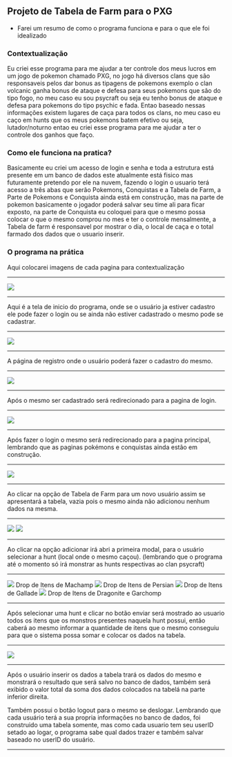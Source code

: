 <h2> Projeto de Tabela de Farm para o PXG</h2>

* Farei um resumo de como o programa funciona e para o que ele foi idealizado

<h3>Contextualização</h3>
Eu criei esse programa para me ajudar a ter controle dos meus lucros em um jogo de pokemon chamado PXG, no jogo há diversos clans que são responsaveis pelos dar bonus as tipagens de pokemons exemplo o clan volcanic ganha bonus de ataque e defesa para seus pokemons que são do tipo fogo, no meu caso eu sou psycraft ou seja eu tenho bonus de ataque e defesa para pokemons do tipo psychic e fada.
Entao baseado nessas informações existem lugares de caça para todos os clans, no meu caso eu caço em hunts que os meus pokemons batem efetivo ou seja, lutador/noturno entao eu criei esse programa para me ajudar a ter o controle dos ganhos que faço. 

<h3>Como ele funciona na pratica?</h3>
Basicamente eu criei um acesso de login e senha e toda a estrutura está presente em um banco de dados este atualmente está fisico mas futuramente pretendo por ele na nuvem, fazendo o login o usuario terá acesso a três abas que serão Pokemons, Conquistas e a Tabela de Farm, a Parte de Pokemons e Conquista ainda está em construção, mas na parte de pokemon basicamente o jogador poderá salvar seu time ali para ficar exposto, na parte de Conquista eu coloquei para que o mesmo possa colocar o que o mesmo comprou no mes e ter o controle mensalmente, a Tabela de farm é responsavel por mostrar o dia, o local de caça e o total farmado dos dados que o usuario inserir. 

<h3>O programa na prática</h3>
Aqui colocarei imagens de cada pagina para contextualização
<hr />
<img src="./public/img/imgs-prontas/paginaInicial.png">
<hr />
Aqui é a tela de inicio do programa, onde se o usuário ja estiver cadastro ele pode fazer o login ou se ainda não estiver cadastrado o mesmo pode se cadastrar.
<hr />
<img src="./public/img/imgs-prontas/paginaRegistro.png">
<hr />
A página de registro onde o usuário poderá fazer o cadastro do mesmo.
<hr />
<img src="./public/img/imgs-prontas/paginaLogin.png">
<hr />
Após o mesmo ser cadastrado será redirecionado para a pagina de login.
<hr />
<img src="./public/img/imgs-prontas/mainPage.png">
<hr />
Após fazer o login o mesmo será redirecionado para a pagina principal, lembrando que as paginas pokémons e conquistas ainda estão em construção.
<hr />
<img src="./public/img/imgs-prontas/tabelaFarmEmpty.png">
<hr />
Ao clicar na opção de Tabela de Farm para um novo usuário assim se apresentará a tabela, vazia pois o mesmo ainda não adicionou nenhum dados na mesma.
<hr />
<img src="./public/img/imgs-prontas/opcaoAdicionar.png">
<img src="./public/img/imgs-prontas/hunts.png">
<hr />
Ao clicar na opção adicionar irá abri a primeira modal, para o usuário selecionar a hunt (local onde o mesmo caçou). (lembrando que o programa até o momento só irá monstrar as hunts respectivas ao clan psycraft)
<hr />
<img src="./public/img/imgs-prontas/itensMachamp.png">
Drop de Itens de Machamp
<img src="./public/img/imgs-prontas/itensPersian.png">
Drop de Itens de Persian
<img src="./public/img/imgs-prontas/itensGallade.png">
Drop de Itens de Gallade
<img src="./public/img/imgs-prontas/itensMixedDragon.png">
Drop de Itens de Dragonite e Garchomp
<hr />
Após selecionar uma hunt e clicar no botão enviar será mostrado ao usuario todos os itens que os monstros presentes naquela hunt possui, então caberá ao mesmo informar a quantidade de itens que o mesmo conseguiu para que o sistema possa somar e colocar os dados na tabela.
<hr />
<img src="./public/img/imgs-prontas/tabelaComDados.png">
<hr />
Após o usuário inserir os dados a tabela trará os dados do mesmo e monstrará o resultado que será salvo no banco de dados, também será exibido o valor total da soma dos dados colocados na tabelá na parte inferior direita. 

Também possui o botão logout para o mesmo se deslogar.
Lembrando que cada usuário terá a sua propria informações no banco de dados, foi construido uma tabela somente, mas como cada usuario tem seu userID setado ao logar, o programa sabe qual dados trazer e também salvar baseado no userID do usuário.
<hr />